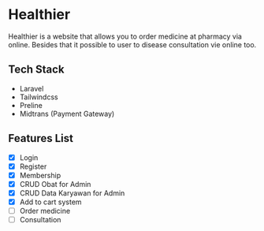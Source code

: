 # Healthier

Healthier is a website that allows you to order medicine at pharmacy via online. Besides that it possible to user to disease consultation vie online too.

## Tech Stack
- Laravel
- Tailwindcss 
- Preline
- Midtrans (Payment Gateway)

## Features List

- [x] Login
- [x] Register
- [x] Membership
- [x] CRUD Obat for Admin
- [x] CRUD Data Karyawan for Admin
- [x] Add to cart system
- [ ] Order medicine
- [ ] Consultation